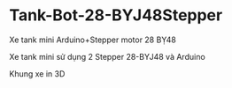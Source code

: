 # Tank-Bot-28-BYJ48Stepper
Xe tank mini Arduino+Stepper motor 28 BỴ48

Xe tank mini sử dụng 2 Stepper 28-BYJ48 và Arduino

Khung xe in 3D
